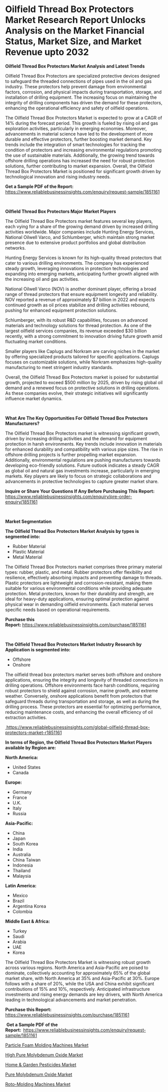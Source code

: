 <p><h1>Oilfield Thread Box Protectors Market Research Report Unlocks Analysis on the Market Financial Status, Market Size, and Market Revenue upto 2032</h1></p><p><strong>Oilfield Thread Box Protectors Market Analysis and Latest Trends</strong></p>
<p><p>Oilfield Thread Box Protectors are specialized protective devices designed to safeguard the threaded connections of pipes used in the oil and gas industry. These protectors help prevent damage from environmental factors, corrosion, and physical impacts during transportation, storage, and installation of drilling equipment. The increasing focus on maintaining the integrity of drilling components has driven the demand for these protectors, enhancing the operational efficiency and safety of oilfield operations.</p><p>The Oilfield Thread Box Protectors Market is expected to grow at a CAGR of 14% during the forecast period. This growth is fueled by rising oil and gas exploration activities, particularly in emerging economies. Moreover, advancements in material science have led to the development of more durable and effective protectors, further boosting market demand. Key trends include the integration of smart technologies for tracking the condition of protectors and increasing environmental regulations promoting the use of sustainable materials. Additionally, the growing trend towards offshore drilling operations has increased the need for robust protection solutions, further contributing to market expansion. Overall, the Oilfield Thread Box Protectors Market is positioned for significant growth driven by technological innovation and rising industry needs.</p></p>
<p><strong>Get a Sample PDF of the Report:&nbsp;</strong> <a href="https://www.reliablebusinessinsights.com/enquiry/request-sample/1851161?utm_campaign=1873&utm_medium=2&utm_source=Github&utm_content=ia&utm_term=07012025&utm_id=oilfield-thread-box-protectors">https://www.reliablebusinessinsights.com/enquiry/request-sample/1851161</a></p>
<p>&nbsp;</p>
<p><strong>Oilfield Thread Box Protectors Major Market Players</strong></p>
<p><p>The Oilfield Thread Box Protectors market features several key players, each vying for a share of the growing demand driven by increased drilling activities worldwide. Major companies include Hunting Energy Services, National Oilwell Varco, and Schlumberger, which maintain strong market presence due to extensive product portfolios and global distribution networks.</p><p>Hunting Energy Services is known for its high-quality thread protectors that cater to various drilling environments. The company has experienced steady growth, leveraging innovations in protection technologies and expanding into emerging markets, anticipating further growth aligned with the increasing oil and gas activities.</p><p>National Oilwell Varco (NOV) is another dominant player, offering a broad range of thread protectors that ensure equipment longevity and reliability. NOV reported a revenue of approximately $7 billion in 2022 and expects continued growth as oil prices stabilize and drilling activities rebound, pushing for enhanced equipment protection solutions.</p><p>Schlumberger, with its robust R&D capabilities, focuses on advanced materials and technology solutions for thread protection. As one of the largest oilfield services companies, its revenue exceeded $30 billion recently, with a strong commitment to innovation driving future growth amid fluctuating market conditions.</p><p>Smaller players like Caplugs and Norkram are carving niches in the market by offering specialized products tailored for specific applications. Caplugs focuses on customizable solutions, while Norkram emphasizes high-quality manufacturing to meet stringent industry standards.</p><p>Overall, the Oilfield Thread Box Protectors market is poised for substantial growth, projected to exceed $500 million by 2025, driven by rising global oil demand and a renewed focus on protective solutions in drilling operations. As these companies evolve, their strategic initiatives will significantly influence market dynamics.</p></p>
<p>&nbsp;</p>
<p><strong>What Are The Key Opportunities For Oilfield Thread Box Protectors Manufacturers?</strong></p>
<p><p>The Oilfield Thread Box Protectors market is witnessing significant growth, driven by increasing drilling activities and the demand for equipment protection in harsh environments. Key trends include innovation in materials for enhanced durability and compatibility with various pipe sizes. The rise in offshore drilling projects is further propelling market expansion. Additionally, environmental regulations are pushing manufacturers towards developing eco-friendly solutions. Future outlook indicates a steady CAGR as global oil and natural gas investments increase, particularly in emerging markets. Key players are likely to focus on strategic collaborations and advancements in protective technologies to capture greater market share.</p></p>
<p><strong>Inquire or Share Your Questions If Any Before Purchasing This Report:</strong> <a href="https://www.reliablebusinessinsights.com/enquiry/pre-order-enquiry/1851161?utm_campaign=1873&utm_medium=2&utm_source=Github&utm_content=ia&utm_term=07012025&utm_id=oilfield-thread-box-protectors">https://www.reliablebusinessinsights.com/enquiry/pre-order-enquiry/1851161</a></p>
<p>&nbsp;</p>
<p><strong>Market Segmentation</strong></p>
<p><strong>The Oilfield Thread Box Protectors Market Analysis by types is segmented into:</strong></p>
<p><ul><li>Rubber Material</li><li>Plastic Material</li><li>Metal Material</li></ul></p>
<p><p>The Oilfield Thread Box Protectors market comprises three primary material types: rubber, plastic, and metal. Rubber protectors offer flexibility and resilience, effectively absorbing impacts and preventing damage to threads. Plastic protectors are lightweight and corrosion-resistant, making them suitable for various environmental conditions while providing adequate protection. Metal protectors, known for their durability and strength, are ideal for heavy-duty applications, ensuring optimal protection against physical wear in demanding oilfield environments. Each material serves specific needs based on operational requirements.</p></p>
<p><strong>Purchase this Report:&nbsp;</strong><a href="https://www.reliablebusinessinsights.com/purchase/1851161?utm_campaign=1873&utm_medium=2&utm_source=Github&utm_content=ia&utm_term=07012025&utm_id=oilfield-thread-box-protectors">https://www.reliablebusinessinsights.com/purchase/1851161</a></p>
<p>&nbsp;</p>
<p><strong>The Oilfield Thread Box Protectors Market Industry Research by Application is segmented into:</strong></p>
<p><ul><li>Offshore</li><li>Onshore</li></ul></p>
<p><p>The oilfield thread box protectors market serves both offshore and onshore applications, ensuring the integrity and longevity of threaded connections in drilling operations. Offshore environments face harsh conditions, requiring robust protectors to shield against corrosion, marine growth, and extreme weather. Conversely, onshore applications benefit from protectors that safeguard threads during transportation and storage, as well as during the drilling process. These protectors are essential for optimizing performance, reducing maintenance costs, and enhancing the overall efficiency of oil extraction activities.</p></p>
<p><a href="https://www.reliablebusinessinsights.com/global-oilfield-thread-box-protectors-market-r1851161?utm_campaign=1873&utm_medium=2&utm_source=Github&utm_content=ia&utm_term=07012025&utm_id=oilfield-thread-box-protectors">&nbsp;https://www.reliablebusinessinsights.com/global-oilfield-thread-box-protectors-market-r1851161</a></p>
<p><strong>In terms of Region, the Oilfield Thread Box Protectors Market Players available by Region are:</strong></p>
<p>
    <p> <strong> North America: </strong>
        <ul>
            <li>United States</li>
            <li>Canada</li>
        </ul>
        </p> 
    <p> <strong> Europe: </strong>
        <ul>
            <li>Germany</li>
            <li>France</li>
            <li>U.K.</li>
            <li>Italy</li>
            <li>Russia</li>
        </ul>
        </p> 
    <p> <strong> Asia-Pacific: </strong>
        <ul>
            <li>China</li>
            <li>Japan</li>
            <li>South Korea</li>
            <li>India</li>
            <li>Australia</li>
            <li>China Taiwan</li>
            <li>Indonesia</li>
            <li>Thailand</li>
            <li>Malaysia</li>
        </ul>
        </p> 
    <p> <strong> Latin America: </strong>
        <ul>
            <li>Mexico</li>
            <li>Brazil</li>
            <li>Argentina Korea</li>
            <li>Colombia</li>
        </ul>
        </p> 
    <p> <strong> Middle East & Africa: </strong>
        <ul>
            <li>Turkey</li>
            <li>Saudi</li>
            <li>Arabia</li>
            <li>UAE</li>
            <li>Korea</li>
        </ul>
    </p>
    </p>
<p><p>The Oilfield Thread Box Protectors Market is witnessing robust growth across various regions. North America and Asia-Pacific are poised to dominate, collectively accounting for approximately 65% of the global market share, with North America at 35% and Asia-Pacific at 30%. Europe follows with a share of 20%, while the USA and China exhibit significant contributions of 15% and 10%, respectively. Anticipated infrastructure investments and rising energy demands are key drivers, with North America leading in technological advancements and market penetration.</p></p>
<p><strong>Purchase this Report: </strong><a href="https://www.reliablebusinessinsights.com/purchase/1851161?utm_campaign=1873&utm_medium=2&utm_source=Github&utm_content=ia&utm_term=07012025&utm_id=oilfield-thread-box-protectors">https://www.reliablebusinessinsights.com/purchase/1851161</a></p>
<p>&nbsp;<strong>Get a Sample PDF of the Report:&nbsp;&nbsp;</strong><a href="https://www.reliablebusinessinsights.com/enquiry/request-sample/1851161?utm_campaign=1873&utm_medium=2&utm_source=Github&utm_content=ia&utm_term=07012025&utm_id=oilfield-thread-box-protectors">https://www.reliablebusinessinsights.com/enquiry/request-sample/1851161</a></p>
<p><strong></strong></p>
<p><p><a href="https://www.linkedin.com/pulse/comprehensive-report-particle-foam-molding-machines-market-lqd1c?utm_campaign=1873&utm_medium=2&utm_source=Github&utm_content=ia&utm_term=07012025&utm_id=oilfield-thread-box-protectors">Particle Foam Molding Machines Market</a></p><p><a href="https://github.com/triattwood9919/Market-Research-Report-List-1/blob/main/high-pure-molybdenum-oxide-market.md?utm_campaign=1873&utm_medium=2&utm_source=Github&utm_content=ia&utm_term=07012025&utm_id=oilfield-thread-box-protectors">High Pure Molybdenum Oxide Market</a></p><p><a href="https://www.linkedin.com/pulse/understanding-home-garden-pesticides-market-key-insights-arfzc?utm_campaign=1873&utm_medium=2&utm_source=Github&utm_content=ia&utm_term=07012025&utm_id=oilfield-thread-box-protectors">Home & Garden Pesticides Market</a></p><p><a href="https://github.com/stillsfloria19981/Market-Research-Report-List-1/blob/main/pure-molybdenum-oxide-market.md?utm_campaign=1873&utm_medium=2&utm_source=Github&utm_content=ia&utm_term=07012025&utm_id=oilfield-thread-box-protectors">Pure Molybdenum Oxide Market</a></p><p><a href="https://www.linkedin.com/pulse/roto-molding-machines-market-segmentation-geographical-regions-q6vtc?utm_campaign=1873&utm_medium=2&utm_source=Github&utm_content=ia&utm_term=07012025&utm_id=oilfield-thread-box-protectors">Roto-Molding Machines Market</a></p></p>